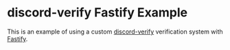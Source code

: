 # discord-verify Fastify Example

This is an example of using a custom [discord-verify](https://www.npmjs.com/package/discord-verify) verification system with [Fastify](https://www.fastify.io/).
